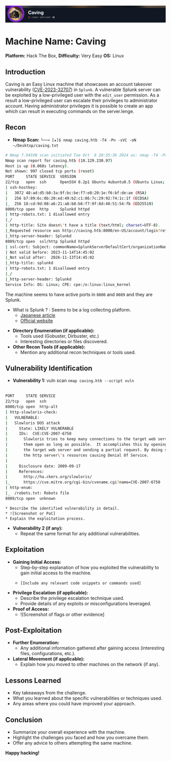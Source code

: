 ![](assets/Pasted%20image%2020241008230035.png)
# Machine Name: Caving
**Platform:** Hack The Box,
**Difficulty:** Very Easy
**OS:** Linux

## Introduction

Caving is an Easy Linux machine that showcases an account takeover vulnerability ([CVE-2023-32707](https://nvd.nist.gov/vuln/detail/CVE-2023-32707)) in `Splunk`. A vulnerable Splunk server can be exploited by a low-privileged user with the `edit_user` permission. As a result a low-privileged user can escalate their privileges to administrator account. Having administrator privileges it is possible to create an app which can result in executing commands on the server.lenge.

## Recon

* **Nmap Scan:** `└──╼ [★]$ nmap caving.htb -T4 -Pn -sVC -oN ~/Desktop/caving.txt`

```bash
# Nmap 7.94SVN scan initiated Tue Oct  8 20:35:36 2024 as: nmap -T4 -Pn -sVC -oN /home/pochify/Desktop/caving.txt caving.htb
Nmap scan report for caving.htb (10.129.230.97)
Host is up (0.068s latency).
Not shown: 997 closed tcp ports (reset)
PORT     STATE SERVICE  VERSION
22/tcp   open  ssh      OpenSSH 8.2p1 Ubuntu 4ubuntu0.5 (Ubuntu Linux; protocol 2.0)
| ssh-hostkey: 
|   3072 48:ad:d5:b8:3a:9f:bc:be:f7:e8:20:1e:f6:bf:de:ae (RSA)
|   256 b7:89:6c:0b:20:ed:49:b2:c1:86:7c:29:92:74:1c:1f (ECDSA)
|_  256 18:cd:9d:08:a6:21:a8:b8:b6:f7:9f:8d:40:51:54:fb (ED25519)
8000/tcp open  http     Splunkd httpd
| http-robots.txt: 1 disallowed entry 
|_/
| http-title: Site doesn\'t have a title (text/html; charset=UTF-8).
|_Requested resource was http://caving.htb:8000/en-US/account/login?return_to=%2Fen-US%2F
|_http-server-header: Splunkd
8089/tcp open  ssl/http Splunkd httpd
| ssl-cert: Subject: commonName=SplunkServerDefaultCert/organizationName=SplunkUser
| Not valid before: 2023-11-14T14:45:02
|_Not valid after:  2026-11-13T14:45:02
|_http-title: splunkd
| http-robots.txt: 1 disallowed entry 
|_/
|_http-server-header: Splunkd
Service Info: OS: Linux; CPE: cpe:/o:linux:linux_kernel

```

The machine seems to have active ports in `8000` and `8089` and they are Splunk.
- What is Splunk ? : Seems to be a log collecting platform.
	- [Japanese article](https://qiita.com/frozencatpisces/items/59703f57ce88ec936255)
	- [Official website](https://www.splunk.com/en_us/blog/learn/what-splunk-does.html)



* **Directory Enumeration (if applicable):**
    * Tools used (Gobuster, Dirbuster, etc.)
    * Interesting directories or files discovered.
* **Other Recon Tools (if applicable):**
    * Mention any additional recon techniques or tools used.

## Vulnerability Identification

* **Vulnerability 1:** vuln scan `nmap caving.htb --script vuln` 

```bash

PORT     STATE SERVICE
22/tcp   open  ssh
8000/tcp open  http-alt
| http-slowloris-check: 
|   VULNERABLE:
|   Slowloris DOS attack
|     State: LIKELY VULNERABLE
|     IDs:  CVE:CVE-2007-6750
|       Slowloris tries to keep many connections to the target web server open and hold
|       them open as long as possible.  It accomplishes this by opening connections to
|       the target web server and sending a partial request. By doing so, it starves
|       the http server\'s resources causing Denial Of Service.
|       
|     Disclosure date: 2009-09-17
|     References:
|       http://ha.ckers.org/slowloris/
|_      https://cve.mitre.org/cgi-bin/cvename.cgi?name=CVE-2007-6750
| http-enum: 
|_  /robots.txt: Robots file
8089/tcp open  unknown

```


    * Describe the identified vulnerability in detail.
    * ![Screenshot or PoC]
    * Explain the exploitation process.
* **Vulnerability 2 (if any):**
    * Repeat the same format for any additional vulnerabilities.

## Exploitation

* **Gaining Initial Access:**
    * Step-by-step explanation of how you exploited the vulnerability to gain initial access to the machine.
    * ```
      [Include any relevant code snippets or commands used]
      ```
* **Privilege Escalation (if applicable):**
    * Describe the privilege escalation technique used.
    * Provide details of any exploits or misconfigurations leveraged.
* **Proof of Access:**
    * ![Screenshot of flags or other evidence]

## Post-Exploitation

* **Further Enumeration:**
    * Any additional information gathered after gaining access (interesting files, configurations, etc.).
* **Lateral Movement (if applicable):**
    * Explain how you moved to other machines on the network (if any).

## Lessons Learned

* Key takeaways from the challenge.
* What you learned about the specific vulnerabilities or techniques used.
* Any areas where you could have improved your approach.

## Conclusion

* Summarize your overall experience with the machine.
* Highlight the challenges you faced and how you overcame them.
* Offer any advice to others attempting the same machine.

**Happy hacking!**